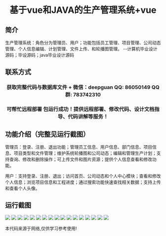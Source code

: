 <p><h1 align="center">基于vue和JAVA的生产管理系统+vue</h1></p>

## 简介
生产管理系统：角色分为管理员、用户；功能包括员工管理、项目管理、公司动态管理、个人信息编辑、计划管理、文件上传、和轮播图管理。    --计算机毕业设计源码；毕设源码；java毕业设计源码


## 联系方式
<p><h3 align="center">获取完整代码与数据库文件 + 微信：deepguan QQ: 86050149 QQ群: 783742310</h3></p>
<p><h3 align="center">可帮忙远程部署 包运行成功！提供远程部署、修改代码、设计文档指导、代码讲解等服务！</h3></p>

## 功能介绍（完整见运行截图）
管理员：登录、注册、退出功能；管理员工信息、用户信息、部门信息、项目信息、项目类型和文件管理；维护系统轮播图和公司动态；编辑和管理生产计划；支持查询、修改和删除操作；可上传文件和图片资源；提供个人信息查看和修改功能。

用户：支持登录、注册、退出；访问首页、公司动态和个人中心模块；查看和修改个人信息；浏览项目信息和工程进度；通过搜索功能快速查找相关数据；支持上传和查看个人头像。


## 运行截图
![](img/001.jpg)
![](img/002.jpg)
![](img/003.jpg)
![](img/004.jpg)
![](img/005.jpg)
![](img/006.jpg)
![](img/007.jpg)
![](img/008.jpg)
![](img/009.jpg)
![](img/010.jpg)
![](img/011.jpg)
![](img/012.jpg)
![](img/013.jpg)
![](img/014.jpg)
![](img/015.jpg)
![](img/016.jpg)
![](img/017.jpg)

<p>本代码来源于网络,仅供学习参考使用!</p>
